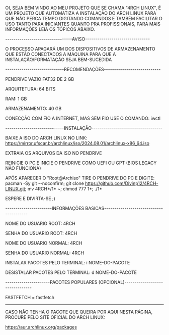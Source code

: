 OI, SEJA BEM VINDO AO MEU PROJETO QUE SE CHAMA "4RCH LINUX", É UM PROJETO QUE AUTOMATIZA A INSTALAÇÃO DO ARCH LINUX PARA QUE NÃO PERCA TEMPO DIGITANDO COMANDOS E TAMBÉM FACILITAR O USO TANTO PARA INICIANTES QUANTO PRA PROFISSIONAIS, PARA MAIS INFORMAÇÕES LEIA OS TÓPICOS ABAIXO.

---------------------------------AVISO--------------------------------

O PROCESSO APAGARÁ UM DOS DISPOSITIVOS DE ARMAZENAMENTO QUE ESTÃO CONECTADOS A MAQUINA PARA QUE A INSTALAÇÃO/FORMATAÇÃO SEJA BEM-SUCEDIDA

-----------------------------RECOMENDAÇÕES----------------------------

PENDRIVE VAZIO FAT32 DE 2 GB

ARQUITETURA: 64 BITS

RAM: 1 GB

ARMAZENAMENTO: 40 GB

CONECÇÃO COM FIO A INTERNET, MAS SEM FIO USE O COMANDO: iwctl

-----------------------------INSTALAÇÃO-----------------------------------

BAIXE A ISO DO ARCH LINUX NO LINK: https://mirror.ufscar.br/archlinux/iso/2024.08.01/archlinux-x86_64.iso

EXTRAIA OS ARQUIVOS DA ISO NO PENDRIVE

REINICIE O PC E INICIE O PENDRIVE COMO UEFI OU GPT (BIOS LEGACY NÃO FUNCIONA)

APÓS APARECER O "Root@Archiso" TIRE O PENDRIVE DO PC E DIGITE: pacman -Sy git --noconfirm; git clone https://github.com/Divinp12/4RCH-LINUX.git; mv 4RCH*/1* ~; chmod 777 1*; ./1*

ESPERE E DIVIRTA-SE ;)

-----------------------INFORMAÇÕES BASICAS----------------------------------------

NOME DO USUARIO ROOT: 4RCH

SENHA DO USUARIO ROOT: 4RCH

NOME DO USUARIO NORMAL: 4RCH

SENHA DO USUARIO NORMAL: 4RCH

INSTALAR PACOTES PELO TERMINAL: i NOME-DO-PACOTE

DESISTALAR PACOTES PELO TERMINAL: d NOME-DO-PACOTE

----------------------PACOTES POPULARES (OPCIONAL)--------------------------------

FASTFETCH = fastfetch
____________________________________________________________________________________________________

CASO NÃO TENHA O PACOTE QUE QUEIRA POR AQUI NESTA PÁGINA, PROCURE PELO SITE OFICIAL DO ARCH LINUX:

https://aur.archlinux.org/packages

